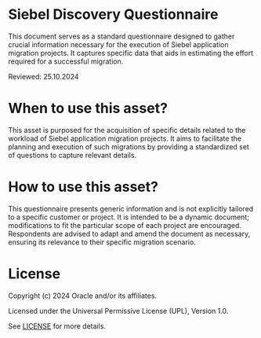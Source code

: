 
# Siebel Discovery Questionnaire

This document serves as a standard questionnaire designed to gather crucial information necessary for the execution of Siebel application migration projects. It captures specific data that aids in estimating the effort required for a successful migration.

Reviewed: 25.10.2024

# When to use this asset?

This asset is purposed for the acquisition of specific details related to the workload of Siebel application migration projects. It aims to facilitate the planning and execution of such migrations by providing a standardized set of questions to capture relevant details.

# How to use this asset?

This questionnaire presents generic information and is not explicitly tailored to a specific customer or project. It is intended to be a dynamic document; modifications to fit the particular scope of each project are encouraged. Respondents are advised to adapt and amend the document as necessary, ensuring its relevance to their specific migration scenario.

# License

Copyright (c) 2024 Oracle and/or its affiliates.

Licensed under the Universal Permissive License (UPL), Version 1.0.

See [LICENSE](https://github.com/oracle-devrel/technology-engineering/blob/main/LICENSE) for more details.
